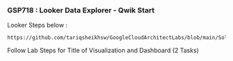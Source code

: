 ### GSP718 : Looker Data Explorer - Qwik Start 

Looker Steps below :

```
https://github.com/tariqsheikhsw/GoogleCloudArchitectLabs/blob/main/Solutions/GSP718.sh
```

Follow Lab Steps for Title of Visualization and Dashboard  (2 Tasks)  
